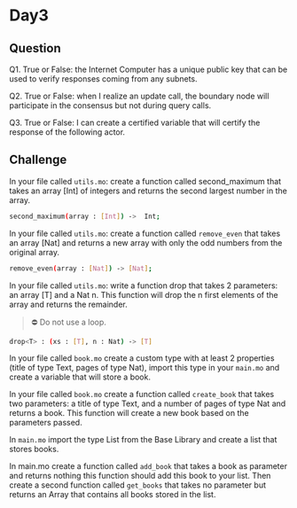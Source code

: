 # Day3

## Question
 
Q1. True or False: the Internet Computer has a unique public key that can be used to verify responses coming from any subnets.

Q2. True or False: when I realize an update call, the boundary node will participate in the consensus but not during query calls.

Q3. True or False: I can create a certified variable that will certify the response of the following actor.

## Challenge

In your file called `utils.mo`: create a function called second_maximum that takes an array [Int] of integers and returns the second largest number in the array.

```sh
second_maximum(array : [Int]) ->  Int;
```

In your file called `utils.mo`: create a function called `remove_even` that takes an array [Nat] and returns a new array with only the odd numbers from the original array.

```sh
remove_even(array : [Nat]) -> [Nat];
```

In your file called `utils.mo`: write a function drop that takes 2 parameters: an array [T] and a Nat n. This function will drop the n first elements of the array and returns the remainder.
> ⛔️ Do not use a loop.

```sh
drop<T> : (xs : [T], n : Nat) -> [T]
```

In your file called `book.mo` create a custom type with at least 2 properties (title of type Text, pages of type Nat), import this type in your `main.mo` and create a variable that will store a book.

In your file called `book.mo` create a function called `create_book` that takes two parameters: a title of type Text, and a number of pages of type Nat and returns a book. This function will create a new book based on the parameters passed.

In `main.mo` import the type List from the Base Library and create a list that stores books.

In main.mo create a function called `add_book` that takes a book as parameter and returns nothing this function should add this book to your list. Then create a second function called `get_books` that takes no parameter but returns an Array that contains all books stored in the list.